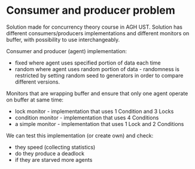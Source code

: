 # Consumer and producer problem

Solution made for concurrency theory course in AGH UST. Solution has different consumers/producers implementations and different monitors on buffer, with possibility to use interchangeably. <br>

Consumer and producer (agent) implementation:
- fixed where agent uses specified portion of data each time
- random where agent uses random portion of data - randomness is restricted by setting random seed to generators in order to compare different versions.

Monitors that are wrapping buffer and ensure that only one agent operate on buffer at same time:
- lock monitor - implementation that uses 1 Condition and 3 Locks
- condition monitor - implementation that uses 4 Conditions
- a simple monitor - implementation that uses 1 Lock and 2 Conditions

We can test this implementation (or create own) and check:
- they speed (collecting statistics)
- do they produce a deadlock
- if they are starved more agents
